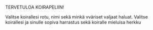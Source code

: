 TERVETULOA KOIRAPELIIN!

Valitse koirallesi rotu, nimi sekä minkä vväriset valjaat haluat. 
Valitse koirallesi ja sinulle sopiva harrastus sekä koiralle mieluisa herkku
